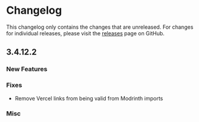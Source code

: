 # Changelog

This changelog only contains the changes that are unreleased. For changes for individual releases, please visit the
[releases](https://github.com/ATLauncher/ATLauncher/releases) page on GitHub.

## 3.4.12.2

### New Features

### Fixes
- Remove Vercel links from being valid from Modrinth imports

### Misc
